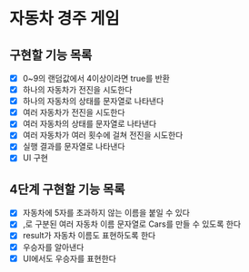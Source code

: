 # 자동차 경주 게임

## 구현할 기능 목록

- [X] 0~9의 랜덤값에서 4이상이라면 true를 반환
- [X] 하나의 자동차가 전진을 시도한다
- [X] 하나의 자동차의 상태를 문자열로 나타낸다
- [X] 여러 자동차가 전진을 시도한다
- [X] 여러 자동차의 상태를 문자열로 나타낸다
- [X] 여러 자동차가 여러 횟수에 걸쳐 전진을 시도한다
- [X] 실행 결과를 문자열로 나타낸다
- [X] UI 구현

## 4단계 구현할 기능 목록

- [X] 자동차에 5자를 초과하지 않는 이름을 붙일 수 있다
- [X] ,로 구분된 여러 자동차 이름 문자열로 Cars를 만들 수 있도록 한다
- [X] result가 자동차 이름도 표현하도록 한다
- [X] 우승자를 알아낸다
- [X] UI에서도 우승자를 표현한다

